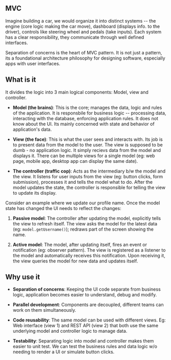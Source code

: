 ## MVC

Imagine building a car, we would organize it into distinct systems -- the engine (core logic making the car move), dashboard (displays info. to the driver), controls like steering wheel and pedals (take inputs). Each system has a clear responsibility, they communicate through well defined interfaces.

Separation of concerns is the heart of MVC pattern. It is not just a pattern, its a foundational architecture philosophy for designing software, especially apps with user interfaces.

## What is it

It divides the logic into 3 main logical components: Model, view and controller.

- **Model (the brains)**: This is the core; manages the data, logic and rules of the application. It is responsbile for business logic -- processing data, interacting with the database, enforcing application rules. It does not know about the UI. Its mainly concerned with state and behavior of application's data.

- **View (the face)**: This is what the user sees and interacts with. Its job is to present data from the model to the user. The view is supposed to be dumb - no application logic. It simply recievs data from the model and displays it. There can be multiple views for a single model (eg: web page, mobile app, desktop app can display the same date).

- **The controller (traffic cop)**: Acts as the intermediary b/w the model and the view. It listens for user inputs from the view (eg: button clicks, form submission), processes it and tells the model what to do. After the model updates the state, the controller is responsible for telling the view to update its display.

Consider an example where we update our profile name. Once the model state has changed the UI needs to reflect the changes:

1. **Passive model**: The controller after updating the model, explicitly tells the view to refresh itself. The view asks the model for the latest data (eg: `model.getUsername()`); redraws part of the screen showing the name.

2. **Active model**: The model, after updating itself, fires an event or notification (eg: observer pattern). The view is registered as a listener to the model and automatically receives this notification. Upon receiving it, the view queries the model for new data and updates itself.

## Why use it

- **Separation of concerns**: Keeping the UI code separate from business logic, application becomes easier to understand, debug and modify.

- **Parallel development**: Components are decoupled, different teams can work on them simultaneously.

- **Code reusability**: The same model can be used with different views. Eg: Web interface (view 1) and REST API (view 2) that both use the same underlying model and controller logic to manage data.

- **Testability**: Separating logic into model and controller makes them easier to unit test. We can test the business rules and data logic w/o needing to render a UI or simulate button clicks.
